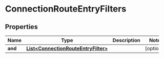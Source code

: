 

# ConnectionRouteEntryFilters


## Properties

| Name | Type | Description | Notes |
|------------ | ------------- | ------------- | -------------|
|**and** | [**List&lt;ConnectionRouteEntryFilter&gt;**](ConnectionRouteEntryFilter.md) |  |  [optional] |



